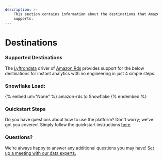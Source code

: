 ```yaml
---
description: >-
    This section contains information about the destinations that Amazon Rds
    supports.
---
```


# Destinations

### Supported Destinations

The [Lyftrondata](https://www.lyftrondata.com/) driver of [Amazon Rds](None) provides support for the below destinations for instant analytics with no engineering in just 4 simple steps.

### Snowflake Load:

{% embed url="None" %}
amazon-rds to Snowflake
{% endembed %}

### Quickstart Steps

Do you have questions about how to use the platform? Don't worry; we've got you covered. Simply follow the quickstart instructions [here](README.md).

### Questions? <a href="#questions" id="questions"></a>

We're always happy to answer any additional questions you may have! [Set up a meeting with our data experts.](https://www.lyftrondata.com/book-a-meeting/)
